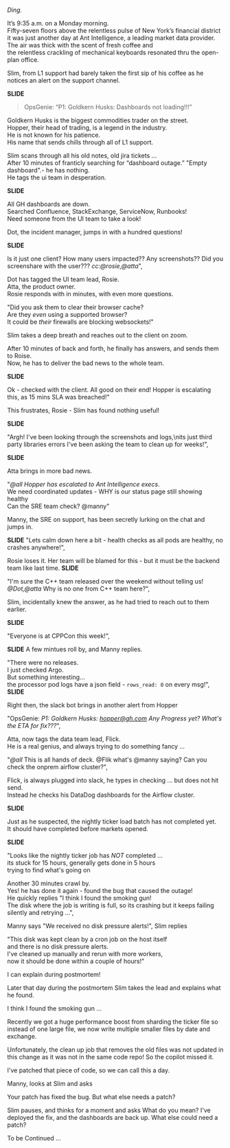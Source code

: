 *Ding.*

It’s 9:35 a.m. on a Monday morning.  
Fifty-seven floors above the relentless pulse of New York’s financial district  
it was just another day at Ant Intelligence, a leading market data provider.  
The air was thick with the scent of fresh coffee and  
the relentless crackling of mechanical keyboards resonated thru the open-plan office.  

Slim, from L1 support had barely taken the first sip of his coffee as he notices an alert on the support channel.

**SLIDE**

> OpsGenie: “P1: Goldkern Husks: Dashboards not loading!!!”

Goldkern Husks is the biggest commodities trader on the street.  
Hopper, their head of trading, is a legend in the industry.  
He is not known for his patience.  
His name that sends chills through all of L1 support.  


Slim scans through all his old notes, old jira tickets ...  
After 10 minutes of franticly searching for “dashboard outage.” "Empty dashboard".- he has nothing.   
He tags the ui team in desperation.  

**SLIDE**

All GH dashboards are down.  
Searched Confluence, StackExchange, ServiceNow, Runbooks!  
Need someone from the UI team to take a look!

Dot, the incident manager, jumps in with a hundred questions!

**SLIDE**

Is it just one client?
How many users impacted??
Any screenshots??
Did you screenshare with the user??? *cc:@rosie,@atta*",

Dot has tagged the UI team lead, Rosie.  
Atta, the product owner.  
Rosie responds with in minutes, with even more questions.  

"Did you ask them to clear their browser cache?  
Are they _even_ using a supported browser?  
It could be _their_ firewalls are blocking websockets!"  

Slim takes a deep breath and reaches out to the client on zoom.    

After 10 minutes of back and forth, he finally has answers, and sends them to Roise.  
Now, he has to deliver the bad news to the whole team.

**SLIDE**

Ok - checked with the client.
All good on their end!
Hopper is escalating this, as 15 mins SLA was breached!"   

This frustrates, Rosie - Slim has found nothing useful!

**SLIDE**

"Argh! I've been looking through the screenshots and logs,\nits just third party libraries errors I've been asking the team to clean up for weeks!",

**SLIDE**

Atta brings in more bad news.

"*@all* *Hopper has escalated to Ant Intelligence execs*.  
We need coordinated updates - WHY is our status page still showing healthy  
Can the SRE team check? @manny"   

Manny, the SRE on support, has been secretly lurking on the chat and jumps in.

**SLIDE**
"Lets calm down here a bit - health checks as all pods are healthy, no crashes anywhere!",

Rosie loses it. Her team will be blamed for this - but it must be the backend team like last time.
**SLIDE**

"I'm sure the C++ team released over the weekend without telling us! *@Dot,@atta* Why is no one from C++ team here?",  

Slim, incidentally knew the answer, as he had tried to reach out to them earlier.   

**SLIDE**

"Everyone is at CPPCon this week!",

**SLIDE**
A few mintues roll by, and Manny replies.

"There were no releases.  
I just checked Argo.  
But something interesting...  
the processor pod logs have a json field - `rows_read: 0` on every msg!",  
**SLIDE**

Right then, the slack bot brings in another alert from Hopper

"OpsGenie: *P1: Goldkern Husks: hopper@gh.com Any Progress yet? What's the ETA for fix???*",

Atta, now tags the data team lead, Flick.  
He is a real genius, and always trying to do something fancy ...

"*@all* This is all hands of deck. @Flik what's @manny saying? Can you check the onprem airflow cluster?",


Flick, is always plugged into slack, he types in checking ... but does not hit send.  
Instead he checks his DataDog dashboards for the Airflow cluster.  

**SLIDE**

Just as he suspected, the nightly ticker load batch has not completed yet.  
It should have completed before markets opened.  



**SLIDE**

"Looks like the nightly ticker job has *NOT* completed ...  
its stuck for 15 hours, generally gets done in 5 hours  
 trying to find what's going on   

Another 30 minutes crawl by.  
Yes! he has done it again - found the bug that caused the outage!  
He quickly replies 
"I think I found the smoking gun!  
The disk where the job is writing is full, so its crashing but it keeps failing silently and retrying ...",

Manny says
"We received no disk pressure alerts!",
Slim replies

"This disk was kept clean by a cron job on the host itself  
and there is no disk pressure alerts.  
I've cleaned up manually and rerun with more workers,   
now it should be done within a couple of hours!"  

I can explain during postmortem!   

Later that day during the postmortem
Slim takes the lead and explains what he found.

I think I found the smoking gun ...

Recently we got a huge performance boost from sharding the ticker file
so instead of one large file, we now write multiple smaller files by date and exchange.

Unfortunately, the clean up job that removes the old files was not updated in this change as it was not in the same code repo!
So the copilot missed it.

I've patched that piece of code, so we can call this a day.


Manny, looks at Slim and asks

Your patch has fixed the bug. But what else needs a patch?


Slim pauses, and thinks for a moment and asks
    What do you mean? I've deployed the fix, and the dashboards are back up. What else could need a patch?


To be Continued ... 





